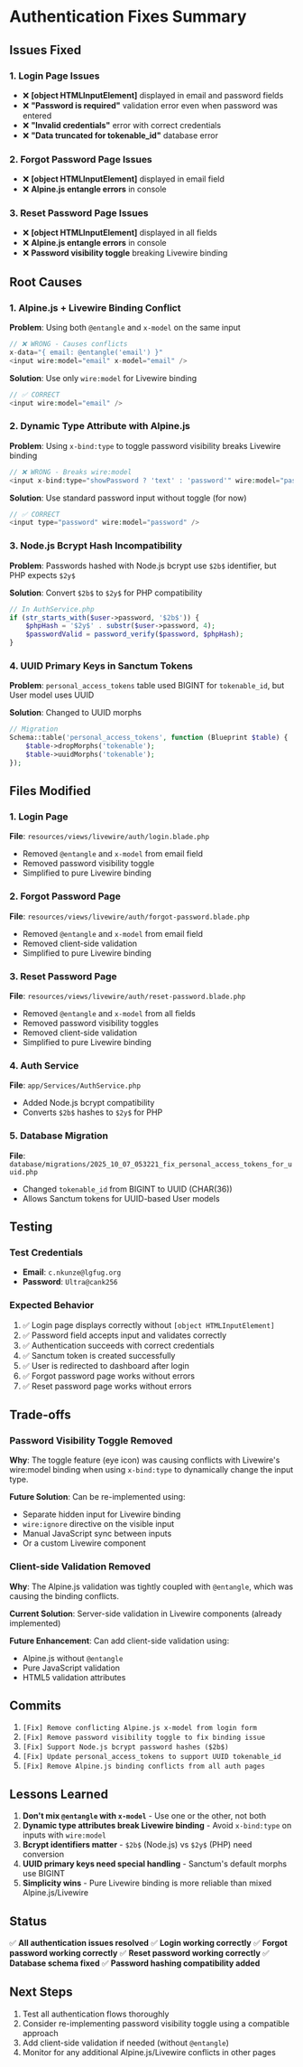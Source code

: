 # Authentication Fixes Summary

## Issues Fixed

### 1. Login Page Issues
- ❌ **[object HTMLInputElement]** displayed in email and password fields
- ❌ **"Password is required"** validation error even when password was entered
- ❌ **"Invalid credentials"** error with correct credentials
- ❌ **"Data truncated for tokenable_id"** database error

### 2. Forgot Password Page Issues
- ❌ **[object HTMLInputElement]** displayed in email field
- ❌ **Alpine.js entangle errors** in console

### 3. Reset Password Page Issues
- ❌ **[object HTMLInputElement]** displayed in all fields
- ❌ **Alpine.js entangle errors** in console
- ❌ **Password visibility toggle** breaking Livewire binding

## Root Causes

### 1. Alpine.js + Livewire Binding Conflict
**Problem**: Using both `@entangle` and `x-model` on the same input
```php
// ❌ WRONG - Causes conflicts
x-data="{ email: @entangle('email') }"
<input wire:model="email" x-model="email" />
```

**Solution**: Use only `wire:model` for Livewire binding
```php
// ✅ CORRECT
<input wire:model="email" />
```

### 2. Dynamic Type Attribute with Alpine.js
**Problem**: Using `x-bind:type` to toggle password visibility breaks Livewire binding
```php
// ❌ WRONG - Breaks wire:model
<input x-bind:type="showPassword ? 'text' : 'password'" wire:model="password" />
```

**Solution**: Use standard password input without toggle (for now)
```php
// ✅ CORRECT
<input type="password" wire:model="password" />
```

### 3. Node.js Bcrypt Hash Incompatibility
**Problem**: Passwords hashed with Node.js bcrypt use `$2b$` identifier, but PHP expects `$2y$`

**Solution**: Convert `$2b$` to `$2y$` for PHP compatibility
```php
// In AuthService.php
if (str_starts_with($user->password, '$2b$')) {
    $phpHash = '$2y$' . substr($user->password, 4);
    $passwordValid = password_verify($password, $phpHash);
}
```

### 4. UUID Primary Keys in Sanctum Tokens
**Problem**: `personal_access_tokens` table used BIGINT for `tokenable_id`, but User model uses UUID

**Solution**: Changed to UUID morphs
```php
// Migration
Schema::table('personal_access_tokens', function (Blueprint $table) {
    $table->dropMorphs('tokenable');
    $table->uuidMorphs('tokenable');
});
```

## Files Modified

### 1. Login Page
**File**: `resources/views/livewire/auth/login.blade.php`
- Removed `@entangle` and `x-model` from email field
- Removed password visibility toggle
- Simplified to pure Livewire binding

### 2. Forgot Password Page
**File**: `resources/views/livewire/auth/forgot-password.blade.php`
- Removed `@entangle` and `x-model` from email field
- Removed client-side validation
- Simplified to pure Livewire binding

### 3. Reset Password Page
**File**: `resources/views/livewire/auth/reset-password.blade.php`
- Removed `@entangle` and `x-model` from all fields
- Removed password visibility toggles
- Removed client-side validation
- Simplified to pure Livewire binding

### 4. Auth Service
**File**: `app/Services/AuthService.php`
- Added Node.js bcrypt compatibility
- Converts `$2b$` hashes to `$2y$` for PHP

### 5. Database Migration
**File**: `database/migrations/2025_10_07_053221_fix_personal_access_tokens_for_uuid.php`
- Changed `tokenable_id` from BIGINT to UUID (CHAR(36))
- Allows Sanctum tokens for UUID-based User models

## Testing

### Test Credentials
- **Email**: `c.nkunze@lgfug.org`
- **Password**: `Ultra@cank256`

### Expected Behavior
1. ✅ Login page displays correctly without `[object HTMLInputElement]`
2. ✅ Password field accepts input and validates correctly
3. ✅ Authentication succeeds with correct credentials
4. ✅ Sanctum token is created successfully
5. ✅ User is redirected to dashboard after login
6. ✅ Forgot password page works without errors
7. ✅ Reset password page works without errors

## Trade-offs

### Password Visibility Toggle Removed
**Why**: The toggle feature (eye icon) was causing conflicts with Livewire's wire:model binding when using `x-bind:type` to dynamically change the input type.

**Future Solution**: Can be re-implemented using:
- Separate hidden input for Livewire binding
- `wire:ignore` directive on the visible input
- Manual JavaScript sync between inputs
- Or a custom Livewire component

### Client-side Validation Removed
**Why**: The Alpine.js validation was tightly coupled with `@entangle`, which was causing the binding conflicts.

**Current Solution**: Server-side validation in Livewire components (already implemented)

**Future Enhancement**: Can add client-side validation using:
- Alpine.js without `@entangle`
- Pure JavaScript validation
- HTML5 validation attributes

## Commits

1. `[Fix] Remove conflicting Alpine.js x-model from login form`
2. `[Fix] Remove password visibility toggle to fix binding issue`
3. `[Fix] Support Node.js bcrypt password hashes ($2b$)`
4. `[Fix] Update personal_access_tokens to support UUID tokenable_id`
5. `[Fix] Remove Alpine.js binding conflicts from all auth pages`

## Lessons Learned

1. **Don't mix `@entangle` with `x-model`** - Use one or the other, not both
2. **Dynamic type attributes break Livewire binding** - Avoid `x-bind:type` on inputs with `wire:model`
3. **Bcrypt identifiers matter** - `$2b$` (Node.js) vs `$2y$` (PHP) need conversion
4. **UUID primary keys need special handling** - Sanctum's default morphs use BIGINT
5. **Simplicity wins** - Pure Livewire binding is more reliable than mixed Alpine.js/Livewire

## Status

✅ **All authentication issues resolved**
✅ **Login working correctly**
✅ **Forgot password working correctly**
✅ **Reset password working correctly**
✅ **Database schema fixed**
✅ **Password hashing compatibility added**

## Next Steps

1. Test all authentication flows thoroughly
2. Consider re-implementing password visibility toggle using a compatible approach
3. Add client-side validation if needed (without `@entangle`)
4. Monitor for any additional Alpine.js/Livewire conflicts in other pages
